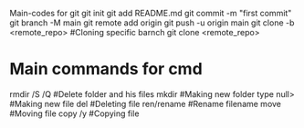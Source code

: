Main-codes for git
git init
git add README.md
git commit -m "first commit"
git branch -M main
git remote add origin
git push -u origin main
git clone -b <remote_repo> #Cloning specific barnch
git clone <remote_repo>

# Main commands for cmd

rmdir /S /Q #Delete folder and his files
mkdir #Making new folder
type null> #Making new file
del #Deleting file
ren/rename #Rename filename
move #Moving file
copy /y #Copying file
